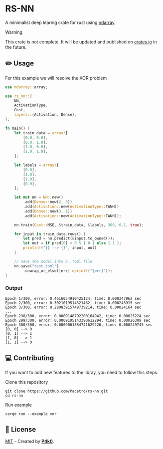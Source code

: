 # RS-NN

A minimalist deep learnig crate for rust using [ndarray](https://docs.rs/ndarray/latest/ndarray/).

> [!WARNING]
> This crate is not complete. It will be updated and published on [crates.io](https://crates.io/) in the future.

## ✏️ Usage

For this example we will resolve the XOR problem

```rust
use ndarray::array;

use rs_nn::{
    NN,
    ActivationType,
    Cost,
    layers::{Activation, Dense},
};

fn main() {
    let train_data = array![
        [0.0, 0.0],
        [0.0, 1.0],
        [1.0, 0.0],
        [1.0, 1.0],
    ];

    let labels = array![
        [0.0],
        [1.0],
        [1.0],
        [0.0],
    ];

    let mut nn = NN::new()
        .add(Dense::new(2, 3))
        .add(Activation::new(ActivationType::TANH))
        .add(Dense::new(3, 1))
        .add(Activation::new(ActivationType::TANH));

    nn.train(Cost::MSE, &train_data, &labels, 300, 0.1, true);

    for input in train_data.rows() {
        let pred = nn.predict(&input.to_owned());
        let out = if pred[0] < 0.5 { 0 } else { 1 };
        println!("{} --> {}", input, out)
    }

    // Save the model into a .toml file
    nn.save("test.toml")
        .unwrap_or_else(|err| eprint!("{err}"));
}
```

### Output

```terminal
Epoch 1/300, error: 0.4616054910425124, time: 0.000347962 sec
Epoch 2/300, error: 0.3021019514321462, time: 0.000243915 sec
Epoch 3/300, error: 0.29083915749739214, time: 0.00024164 sec
...
Epoch 298/300, error: 0.0009148792200164942, time: 0.00025224 sec
Epoch 299/300, error: 0.0009105143390612294, time: 0.00026309 sec
Epoch 300/300, error: 0.0009061884741629226, time: 0.000249745 sec
[0, 0] --> 0
[0, 1] --> 1
[1, 0] --> 1
[1, 1] --> 0
```

<!-- ## 📖 Add the library to your project

You can add the crate with `cargo add`

```terminal
cargo add rs_nn
```

Alternatively, you can manually add it to your project's Cargo.toml like this:

```toml
[dependencies]
rs_nn = "*" # Change the `*` to the current version
``` -->

## 💻 Contributing

If you want to add new features to the libray, you need to follow this steps.

Clone this repository

```terminal
git clone https://github.com/Pacatro/rs-nn.git
cd rs-nn
```

Run example

```terminal
cargo run --example xor
```

## 🔑 License

[MIT](https://opensource.org/license/mit/) - Created by [**P4k0**](https://github.com/Pacatro).
